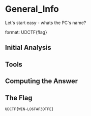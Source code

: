 # General_Info
Let's start easy - whats the PC's name?

format: UDCTF{flag}

## Initial Analysis 



## Tools 



## Computing the Answer 



## The Flag 
```ObjectScript
UDCTF{WIN-LO6FAF3DTFE }
```